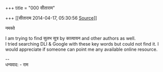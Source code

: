 +++
title = "000 सीताराम"

+++
[[सीताराम	2014-04-17, 05:30:56 [Source](https://groups.google.com/g/samskrita/c/iiMcRBGPkk0)]]



नमस्ते  

I am trying to find सुलभ सूत्र by कात्यायन and other authors as well.  
I tried searching DLI & Google with these key words but could not find it. I would appreciate if someone can point me any available online resource.  

  
--  
धन्यवाद: - राम

